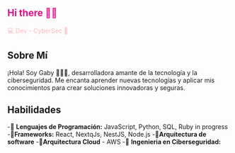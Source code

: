 <h2 style="color: #E10D89;" > Hi there 👋💜</h2>
<p style="color: lightpink">💻 Dev - CyberSec 🔐</p>

## Sobre Mí
¡Hola! Soy Gaby 👩🏼‍💻, desarrolladora amante de la tecnología y la ciberseguridad. Me encanta aprender nuevas tecnologías y aplicar mis conocimientos para crear soluciones innovadoras y seguras.

## Habilidades
-🌸 **Lenguajes de Programación:** JavaScript, Python, SQL, Ruby in progress
-🌸**Frameworks:** React, NextqJs, NestJS, Node.js 
-🌸**Arquitectura de software**
-🌸**Arquitectura Cloud** - AWS
-🌸 **Ingenieria en Ciberseguridad:** 
<!--
**gabyBot/gabyBot** is a ✨ _special_ ✨ repository because its `README.md` (this file) appears on your GitHub profile.

Here are some ideas to get you started:

- 🔭 I’m currently working on ...
- 🌱 I’m currently learning CyberSec
-  I’m looking to collaborate on ...
- 🤔 I’m looking for help with ...
- 💬 Ask me about ...
- 📫 How to reach me: ...
- 😄 Pronouns: ...
- ⚡ Fun fact: ...
-->
